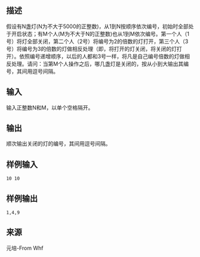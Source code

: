 ## 描述


假设有N盏灯(N为不大于5000的正整数)，从1到N按顺序依次编号，初始时全部处于开启状态；有M个人(M为不大于N的正整数)也从1到M依次编号。第一个人（1号）将灯全部关闭，第二个人（2号）将编号为2的倍数的灯打开，第三个人（3号）将编号为3的倍数的灯做相反处理（即，将打开的灯关闭，将关闭的灯打开）。依照编号递增顺序，以后的人都和3号一样，将凡是自己编号倍数的灯做相反处理。请问：当第M个人操作之后，哪几盏灯是关闭的，按从小到大输出其编号，其间用逗号间隔。

## 输入


输入正整数N和M，以单个空格隔开。

## 输出


顺次输出关闭的灯的编号，其间用逗号间隔。

## 样例输入


```
10 10
```


## 样例输出


```
1,4,9
```


## 来源


元培-From Whf

